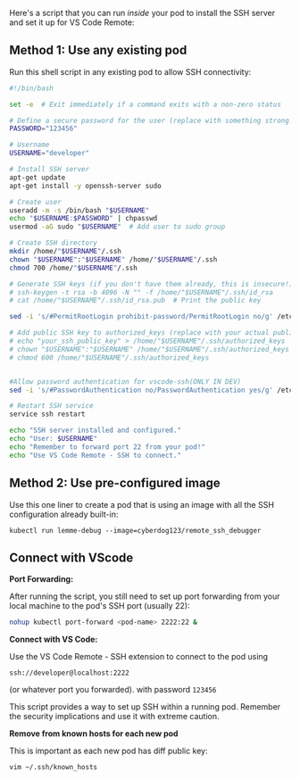 Here's a script that you can run *inside* your pod to install the SSH server and set it up for VS Code Remote:

## Method 1: Use any existing pod

Run this shell script in any existing pod to allow SSH connectivity:
```bash
#!/bin/bash

set -e  # Exit immediately if a command exits with a non-zero status

# Define a secure password for the user (replace with something strong!)
PASSWORD="123456"

# Username
USERNAME="developer"

# Install SSH server
apt-get update
apt-get install -y openssh-server sudo

# Create user
useradd -m -s /bin/bash "$USERNAME"
echo "$USERNAME:$PASSWORD" | chpasswd
usermod -aG sudo "$USERNAME"  # Add user to sudo group

# Create SSH directory
mkdir /home/"$USERNAME"/.ssh
chown "$USERNAME":"$USERNAME" /home/"$USERNAME"/.ssh
chmod 700 /home/"$USERNAME"/.ssh

# Generate SSH keys (if you don't have them already, this is insecure!)
# ssh-keygen -t rsa -b 4096 -N "" -f /home/"$USERNAME"/.ssh/id_rsa
# cat /home/"$USERNAME"/.ssh/id_rsa.pub  # Print the public key

sed -i 's/#PermitRootLogin prohibit-password/PermitRootLogin no/g' /etc/ssh/sshd_config

# Add public SSH key to authorized_keys (replace with your actual public key)
# echo "your_ssh_public_key" > /home/"$USERNAME"/.ssh/authorized_keys  # REPLACE THIS
# chown "$USERNAME":"$USERNAME" /home/"$USERNAME"/.ssh/authorized_keys
# chmod 600 /home/"$USERNAME"/.ssh/authorized_keys


#Allow password authentication for vscode-ssh(ONLY IN DEV)
sed -i 's/#PasswordAuthentication no/PasswordAuthentication yes/g' /etc/ssh/sshd_config

# Restart SSH service
service ssh restart

echo "SSH server installed and configured."
echo "User: $USERNAME"
echo "Remember to forward port 22 from your pod!"
echo "Use VS Code Remote - SSH to connect."
```

## Method 2: Use pre-configured image

Use this one liner to create a pod that is using an image with all the SSH configuration already built-in:
```
kubectl run lemme-debug --image=cyberdog123/remote_ssh_debugger
```

## Connect with VScode

**Port Forwarding:** 

After running the script, you still need to set up port forwarding from your local machine to the pod's SSH port (usually 22):
```bash
nohup kubectl port-forward <pod-name> 2222:22 &
```

**Connect with VS Code:**

Use the VS Code Remote - SSH extension to connect to the pod using
```
ssh://developer@localhost:2222
```
(or whatever port you forwarded).
with password `123456`

This script provides a way to set up SSH within a running pod. Remember the security implications and use it with extreme caution.

**Remove from known hosts for each new pod**

This is important as each new pod has diff public key:
```
vim ~/.ssh/known_hosts
``` 
